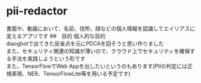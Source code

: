 # pii-redactor
書面や、動画において、名前、住所、顔などの個人情報を認識してエイリアスに変えるアプリです
##　目的
個人的な目的<br>
diaogbotで出てきた反省点を元にPDCAを回そうと思い作りました<br>
また、セキュリティ関連の知識が薄いので、クラウド上でセキュリティを確保する手法を実践しようという形です<br>
また、TensorFlowでWeb Appを出したいというのもあります(PIIの判定には正規表現、NER、TensorFlowLite等を用いる予定です)

